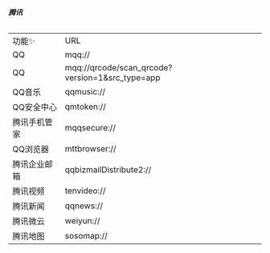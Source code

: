 ###### **腾讯**

<table><tbody><tr><td>功能✨</td>
<td>URL</td>
</tr><tr><td>QQ</td>
<td>mqq://</td>
</tr><tr><td>QQ</td>
<td>mqq://qrcode/scan_qrcode?version=1&amp;src_type=app</td>
</tr><tr><td>QQ音乐</td>
<td>qqmusic://</td>
</tr><tr><td>QQ安全中心</td>
<td>qmtoken://</td>
</tr><tr><td>腾讯手机管家</td>
<td>mqqsecure://</td>
</tr><tr><td>QQ浏览器</td>
<td>mttbrowser://</td>
</tr><tr><td>腾讯企业邮箱</td>
<td>qqbizmailDistribute2://</td>
</tr><tr><td>腾讯视频</td>
<td>tenvideo://</td>
</tr><tr><td>腾讯新闻</td>
<td>qqnews://</td>
</tr><tr><td>腾讯微云</td>
<td>weiyun://</td>
</tr><tr><td>腾讯地图</td>
<td>sosomap://</td>
</tr></tbody></table>

